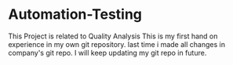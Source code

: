 # Automation-Testing
This Project is related to Quality Analysis
This is my first hand on experience in my own git repository.
last time i made all changes in company's git repo.
I will keep updating my git repo in future.
